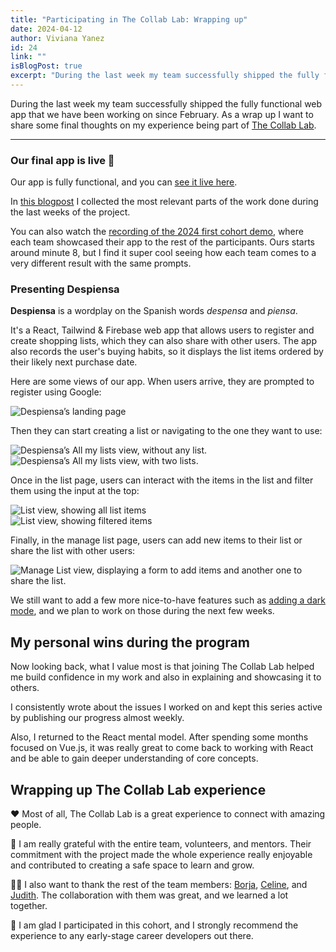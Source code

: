 ```yaml
---
title: "Participating in The Collab Lab: Wrapping up"
date: 2024-04-12
author: Viviana Yanez
id: 24
link: ""
isBlogPost: true
excerpt: "During the last week my team successfully shipped the fully functional web app, and as a wrap up I want to share some final thoughts on this amazing experience."
---
```


During the last week my team successfully shipped the fully functional web app that we have been working on since February.
As a wrap up I want to share some final thoughts on my experience being part of [The Collab Lab](https://the-collab-lab.codes/).

---



### Our final app is live 🚀
Our app is fully functional, and you can [see it live here](https://tcl-71-smart-shopping-list.web.app/).

In [this blogpost](https://dev.to/vivitt/participating-in-the-collab-lab-week-8-9-2aci) I collected the most relevant parts of the work done during the last weeks of the project.

You can also watch the [recording of the 2024 first cohort demo](https://cdn.zappy.app/c4fb07e5fb336cbd34543e7220db3755.mp4), where each team showcased their app to the rest of the participants. Ours starts around minute 8, but I find it super cool seeing how each team comes to a very different result with the same prompts.

### Presenting Despiensa
**Despiensa** is a wordplay on the Spanish words _despensa_ and _piensa_.

It's a React, Tailwind & Firebase web app that allows users to register and create shopping lists, which they can also share with other users. The app also records the user's buying habits, so it displays the list items ordered by their likely next purchase date.

Here are some views of our app. When users arrive, they are prompted to register using Google:

<div class="blog__illustration">
    <img src='https://dev-to-uploads.s3.amazonaws.com/uploads/articles/nt05c5tz0mmdhycaw4pt.png' alt="Despiensa’s landing page"/>
</div>


Then they can start creating a list or navigating to the one they want to use:

<div class="blog__illustration">
    <img src='https://dev-to-uploads.s3.amazonaws.com/uploads/articles/z5n4yx25551u2o8w0kc2.png' alt="Despiensa’s All my lists view, without any list."/>
</div>

<div class="blog__illustration">
    <img src='https://dev-to-uploads.s3.amazonaws.com/uploads/articles/5e5fdut9axayiliu4f1o.png' alt="Despiensa’s All my lists view, with two lists."/>
</div>

Once in the list page, users can interact with the items in the list and filter them using the input at the top:

<div class="blog__illustration">
    <img src='https://dev-to-uploads.s3.amazonaws.com/uploads/articles/9r275icw60re25tih493.png' alt="List view, showing all list items"/>
</div>

<div class="blog__illustration">
    <img src='https://dev-to-uploads.s3.amazonaws.com/uploads/articles/hqfdokamm8acpl4cvtp5.png' alt="List view, showing filtered items"/>
</div>


Finally, in the manage list page, users can add new items to their list or share the list with other users:

<div class="blog__illustration">
    <img src='https://dev-to-uploads.s3.amazonaws.com/uploads/articles/3da59kixpngrt5wj8i2x.png' alt="Manage List view, displaying a form to add items and another one to share the list."/>
</div>

We still want to add a few more nice-to-have features such as [adding a dark mode](https://github.com/the-collab-lab/tcl-71-smart-shopping-list/issues), and we plan to work on those during the next few weeks.

## My personal wins during the program
Now looking back, what I value most is that joining The Collab Lab helped me build confidence in my work and also in explaining and showcasing it to others.

I consistently wrote about the issues I worked on and kept this series active by publishing our progress almost weekly. 

Also, I returned to the React mental model. After spending some months focused on Vue.js, it was really great to come back to working with React and be able to gain deeper understanding of core concepts.

## Wrapping up The Collab Lab experience
❤️ Most of all, The Collab Lab is a great experience to connect with amazing people.

💫 I am really grateful with the entire team, volunteers, and mentors. Their commitment with the project made the whole experience really enjoyable and contributed to creating a safe space to learn and grow.

🙌🏽 I also want to thank the rest of the team members: [Borja](https://github.com/borjaMarti), [Celine](https://github.com/the-collab-lab/tcl-71-smart-shopping-list), and [Judith](https://github.com/BikeMouse). The collaboration with them was great, and we learned a lot together.

🌱 I am glad I participated in this cohort, and I strongly recommend the experience to any early-stage career developers out there.

